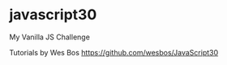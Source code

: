# javascript30
My Vanilla JS Challenge

Tutorials by Wes Bos https://github.com/wesbos/JavaScript30
